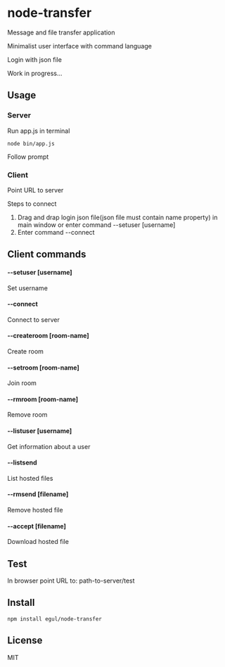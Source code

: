 # node-transfer
Message and file transfer application  

Minimalist user interface with command language

Login with json file

Work in progress...

## Usage

### Server
Run app.js in terminal
```
node bin/app.js
```
Follow prompt

### Client
Point URL to server  

Steps to connect
1. Drag and drap login json file(json file must contain name property) in main window or enter command --setuser [username]  
2. Enter command --connect

## Client commands

#### --setuser [username]
Set username

#### --connect
Connect to server

#### --createroom [room-name]
Create room

#### --setroom [room-name]
Join room

#### --rmroom [room-name]
Remove room

#### --listuser [username]
Get information about a user

#### --listsend
List hosted files

#### --rmsend [filename]
Remove hosted file

#### --accept [filename]
Download hosted file

## Test
In browser point URL to: path-to-server/test

## Install
```
npm install egul/node-transfer
```

## License
MIT
